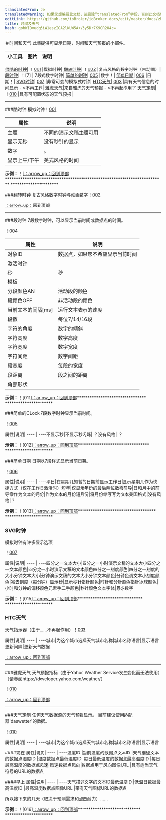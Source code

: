 ```yaml
---
translatedFrom: de
translatedWarning: 如果您想编辑此文档，请删除“translatedFrom”字段，否则此文档将再次自动翻译
editLink: https://github.com/ioBroker/ioBroker.docs/edit/master/docs/zh-cn/viz/timeandweather.md
title: 时间及天气
hash: gobWIDvudg3iW1eszIOA2lKUW5A+/3y5Dr7K9GR2O4c=
---
```

＃时间和天气
此集提供可显示日期，时间和天气预报的小部件。

|小工具|图片|说明|
|---------------------------------|-------|-------------|

[很酷的时钟](#cool-clock)| ！[001] |模拟时钟|
[翻转时钟](#flip-clock)| ！[002] |复古风格的数字时钟（带动画）|
[段时钟](#segment-clock)| ！[7] | 7段式数字时钟|
[简单的时钟](#simple-clock)| [005] |数字！|
[简单日期](#simple-date)| [006] |日期！|
[SVG时钟](#svg-clock)| [007] |非常可变的模拟式时钟|
[HTC天气](#htc-weather)| [003] |具有天气信息的时间显示 - >不再工作|
[雅虎天气](#yahoo-weather)|来自雅虎的天气预报 - >不再起作用了
[天气定制](#weather-custom)| ！[010] |具有可配置状态的天气预报|

*********************************************************

###酷时钟
模拟时钟！[001]

属性|说明|
---- | ---- |
主题|不同的演示文稿主题可用|
显示无秒|没有秒针的显示|
数字|。|
显示上午/下午|美式风格的时间|

**示例：**！[[：arrow_up：回到顶部](#TimeWeather)************************************************************************* **********************

###翻转时钟
复古风格数字时钟与动画数字！[002]

[：arrow_up：回到顶部](#TimeWeather)  
*********************************************************

###段时钟
7段数字时钟，可以显示当前时间或数据点的时间。

！[004]

|属性|说明|
| ----|----|
|对象ID |数据点，如果您不希望显示当前时间|
|激活时钟||
|秒|秒|
|模板||
|分段颜色AN |活动段的颜色|
|段颜色OFF |非活动段的颜色|
|当前文本的间隔[ms] |运行文本表示的速度|
|段数|每位7/14/16段|
|字符的角度|数字的倾斜|
|字符高度|数字高度|
|字符宽度|数字宽度|
|字符间距|数字间距|
|段宽度|每段的宽度|
|段距离|段之间的距离|
|角部形状|

**示例：**！[011][：arrow_up：回到顶部](#TimeWeather)******************************** **********************

###简单的CLock
7段数字时钟显示当前时间。

！[005]

属性|说明|
---- | ----不显示秒|不显示秒闪烁| ？没有风格| ？

**示例：**！[012][：arrow_up：回到顶部](#TimeWeather)********************************* **********************

###简单日期
日期以7段样式显示当前日期。

！[006]

属性|说明|
---- | ----平日|在星期几短暂的日期前显示工作日|显示星期几作为快捷方式（仅在工作日激活时）短年|仅显示年份的最后两位数零前导|日和月中的前导零作为文本的月份|作为文本的月份短月份|将月份缩写写为文本美国格式|没有风格|？

**示例：**！[013][：arrow_up：回到顶部](#TimeWeather)************************************ **********************

### SVG时钟
模拟时钟有许多显示选项

！[007]

属性|说明|
---- | ----四分之一文本大小|四分之一小时演示文稿的文本大小四分之一文本颜色|四分之一小时演示文稿的文本颜色四分之一刻度颜色|四分之一刻度的大小分钟文本大小|分钟演示文稿的文本大小分钟文本颜色|分钟色调文本小刻度颜色|减去刻度（每分钟）显示秒|显示秒针指针颜色|时针和分针颜色指针冰球颜色|小时和分钟的偏移颜色元素手二手颜色|秒针颜色文本字体|恳求数字

**示例：**！[015][：arrow_up：回到顶部](#TimeWeather)****************************** **********************

### HTC天气
天气指示器（由于......不再起作用）！[003]

属性|说明|
---- | ----城市|为这个城市选择天气城市名称|城市名称语言|显示语言更新间隔|更新天气数据

[：arrow_up：回到顶部](#TimeWeather)  
*********************************************************

###雅虎天气
天气预报指标（由于Yahoo Weather Service发生变化而无法使用）（请参阅https://developer.yahoo.com/weather/）

！[010]

[：arrow_up：回到顶部](#TimeWeather)  
*********************************************************

###天气定制
任何天气数据源的天气预报显示。
目前建议使用适配器'daswetter'的数据。

！[010]

属性|说明|
---- | ----城市|为这个城市选择天气城市名称|城市名称语言|显示语言

####现在
属性|说明|
---- | ----温度ID |当前温度的数据点文本ID |天气描述文本的数据点湿度ID |湿度数据点最低温度ID |每日最低温度的数据点最高温度ID |每日最高温度的数据点风速|风速数据点风向|数据点用于风向图像URL |具有适当天气符号的URL的数据点

####早上
属性|说明|
---- | ----天气描述文字的文本ID最低温度ID |低温日数据最高温度ID |最高温度数据点图像URL |带有天气图标URL的数据点

所以接下来的几天（取决于预测需求和点击耐力）......

**示例：**！[016][：arrow_up：回到顶部](#TimeWeather)***************************** **********************

[001]: media/iobroker-vis-timeandweather_timeandweather_coolclock.png

[002]: media/iobroker-vis-timeandweather_timeandweather_flipclock.png

[003]: media/iobroker-vis-timeandweather_timeandweather_htcweather.png

[004]: media/iobroker-vis-timeandweather_timeandweather_segmentclock.png

[005]: media/iobroker-vis-timeandweather_timeandweather_simpleclock.png

[006]: media/iobroker-vis-timeandweather_timeandweather_simpledate.png

[007]: media/iobroker-vis-timeandweather_timeandweather_svgclock.png

[008]: media/iobroker-vis-timeandweather_timeandweather_coolclock_config.png

[009]: media/iobroker-vis-timeandweather_timeandweather_htcweather_config.png

[010]: media/iobroker-vis-timeandweather_timeandweather_yahooweather.png

[011]: media/iobroker-vis-timeandweather_timeandweather_segmentclock_config.png

[012]: media/iobroker-vis-timeandweather_timeandweather_simpleclock_config.png

[013]: media/iobroker-vis-timeandweather_timeandweather_simpledate_config.png

[014]: media/iobroker-vis-timeandweather_timeandweather_svgclock_config.png

[015]: media/iobroker-vis-timeandweather_timeandweather_explain_svgclock.gif

[016]: media/iobroker-vis-timeandweather_timeandweather_explain_CustomWeather.gif